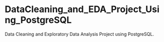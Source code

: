 # DataCleaning_and_EDA_Project_Using_PostgreSQL
Data Cleaning and Exploratory Data Analysis Project using PostgreSQL. 

